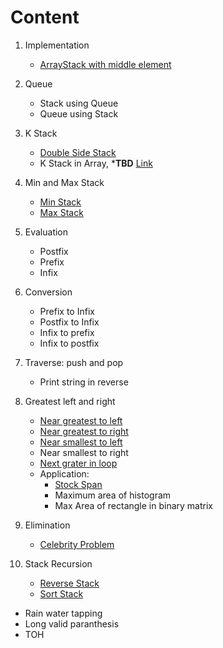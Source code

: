 

# Content

1. Implementation
    - [ArrayStack with middle element](ArrayStack.java)

1. Queue
    - Stack using Queue
    - Queue using Stack

1. K Stack
    - [Double Side Stack](DoubleSideStack.java)
    - K Stack in Array, ***TBD** [Link](https://www.youtube.com/watch?v=9x7TYLP3714&list=PLDdcY4olLQk1bZS0OOFLAysk6keprt00U&index=3&ab_channel=CodeLibrary)

1. Min and Max Stack
    - [Min Stack](MinStack.java)
    - [Max Stack](MaxStack.java)

1. Evaluation
    - Postfix
    - Prefix
    - Infix

1. Conversion
    - Prefix to Infix
    - Postfix to Infix
    - Infix to prefix
    - Infix to postfix

1. Traverse: push and pop
    - Print string in reverse

1. Greatest left and right
    - [Near greatest to left](NextGraterElementLeft.java)
    - [Near greatest to right](NextLargestElement.java)
    - [Near smallest to left](NextSmallestLeft.java)
    - Near smallest to right
    - [Next grater in loop](NextLargeInLoop.java)
    - Application:
        - [Stock Span](StockSpanProblem.java)
        - Maximum area of histogram
        - Max Area of rectangle in binary matrix

1. Elimination
    - [Celebrity Problem](CelebrityProblem.java)

1. Stack Recursion
    - [Reverse Stack](ReverseStack.java)
    - [Sort Stack](SortStack.java)



- Rain water tapping
- Long valid paranthesis
- TOH

